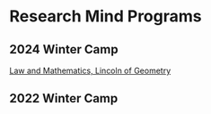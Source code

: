 
# Research Mind Programs 


## 2024 Winter Camp
[Law and Mathematics, Lincoln of Geometry](https://github.com/r3cubed/r3cubed.github.io/wiki/2024-Winter-Camp#2024-winter-rm-camp)

## 2022 Winter Camp


<!--
**r3cubed/r3cubed** is a ✨ _special_ ✨ repository because its `README.md` (this file) appears on your GitHub profile.

Here are some ideas to get you started:

- 🔭 I’m currently working on ...
- 🌱 I’m currently learning ...
- 👯 I’m looking to collaborate on ...
- 🤔 I’m looking for help with ...
- 💬 Ask me about ...
- 📫 How to reach me: ...
- 😄 Pronouns: ...
- ⚡ Fun fact: ...
-->
